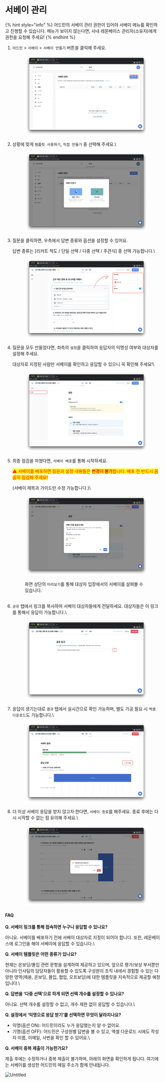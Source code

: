 # 서베이 관리

{% hint style="info" %}
어드민의 서베이 관리 권한이 있어야 서베이 메뉴를 확인하고 진행할 수 있습니다. 메뉴가 보이지 않는다면, 사내 레몬베이스 관리자(소유자)에게 권한을 요청해 주세요!
{% endhint %}

1.  `어드민` > `서베이` > `서베이 만들기` 버튼을 클릭해 주세요.

    <figure><img src="../../.gitbook/assets/image (123).png" alt=""><figcaption></figcaption></figure>
2.  상황에 맞게 `템플릿 사용하기`, `직접 만들기` 중 선택해 주세요.\


    <figure><img src="../../.gitbook/assets/image (124).png" alt=""><figcaption></figcaption></figure>
3.  질문을 클릭하면, 우측에서 답변 종류와 옵션을 설정할 수 있어요.

    답변 종류는 \[리커트 척도 / 단일 선택 / 다중 선택 / 주관식] 중 선택 가능합니다.\


    <figure><img src="../../.gitbook/assets/image (243).png" alt=""><figcaption></figcaption></figure>
4.  질문을 모두 만들었다면, 좌측의 `설정`을 클릭하여 응답자의 익명성 여부와 대상자를 설정해 주세요.

    대상자로 지정된 사람만 서베이를 확인하고 응답할 수 있으니 꼭 확인해 주세요!\


    <figure><img src="../../.gitbook/assets/image (129).png" alt=""><figcaption></figcaption></figure>
5.  최종 점검을 마쳤다면, `서베이 배포`를 통해 시작하세요.

    <mark style="color:red;">⚠️ 서베이를 배포하면 질문과 설정 내용들은</mark> <mark style="color:red;"></mark><mark style="color:red;">**변경이 불가**</mark><mark style="color:red;">합니다. 배포 전 반드시 꼼꼼히 점검해 주세요!</mark>

    (서베이 제목과 가이드만 수정 가능합니다.)\


    <figure><img src="../../.gitbook/assets/image (171).png" alt=""><figcaption><p>화면 상단의 <code>미리보기</code>를 통해 대상자 입장에서의 서베이를 살펴볼 수 있습니다.<br><br></p></figcaption></figure>
6.  `공유` 탭에서 링크를 복사하여 서베이 대상자들에게 전달하세요. 대상자들은 이 링크를 통해서 응답이 가능합니다.\


    <figure><img src="../../.gitbook/assets/image (170).png" alt=""><figcaption></figcaption></figure>
7.  응답이 생기는대로 `결과` 탭에서 실시간으로 확인 가능하며, 별도 가공 필요 시 `엑셀 다운로드`도 가능합니다.\


    <figure><img src="../../.gitbook/assets/image (280).png" alt=""><figcaption></figcaption></figure>
8.  더 이상 서베이 응답을 받지 않고자 한다면, `서베이 종료`를 해주세요. 종료 후에는 다시 시작할 수 없는 점 유의해 주세요.\


    <figure><img src="../../.gitbook/assets/image (273).png" alt=""><figcaption></figcaption></figure>

#### FAQ

**Q. 서베이 링크를 통해 접속하면 누구나 응답할 수 있나요?**

아니요. 서베이를 배포하기 전에 서베이 대상자로 지정이 되어야 합니다. 또한, 레몬베이스에 로그인을 해야 서베이에 응답할 수 있습니다.\


**Q. 서베이 템플릿은 어떤 종류가 있나요?**

현재는 온보딩/몰입 관련 문항을 설계하여 제공하고 있으며, 앞으로 평가/보상 부서뿐만 아니라 인사팀의 담당자들이 활용할 수 있도록 구성원이 조직 내에서 경험할 수 있는 다양한 영역(채용, 온보딩, 몰입, 협업, 오프보딩)에 대한 템플릿을 지속적으로 제공할 예정입니다.\


**Q. 답변을 ‘다중 선택’으로 하게 되면 선택 개수를 설정할 수 있나요?**

아니요. 선택 개수를 설정할 수 없고, 개수 제한 없이 응답할 수 있습니다.\


**Q. 설정에서 ‘익명으로 응답 받기’를 선택하면 무엇이 달라지나요?**

* 익명(옵션 ON): 어드민이라도 누가 응답했는지 알 수 없어요.
* 기명(옵션 OFF): 어드민은 구성원별 답변을 볼 수 있고, 엑셀 다운로드 시에도 작성자 이름, 이메일, 사번을 확인 할 수 있어요.\


**Q. 서베이 중복 제출이 가능한가요?**

제출 후에는 수정하거나 중복 제출이 불가하며, 아래의 화면을 확인하게 됩니다. 여기에는 서베이를 생성한 어드민의 메일 주소가 함께 안내됩니다.

![Untitled](https://s3-us-west-2.amazonaws.com/secure.notion-static.com/8ac6b541-b0d9-4252-9f8a-c59078ad63b7/Untitled.png)

